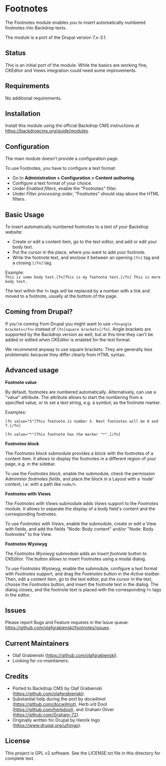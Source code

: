 Footnotes
=========

The Footnotes module enables you to insert automatically numbered footnotes
into Backdrop texts.

The module is a port of the Drupal version 7.x-3.1.

Status
------

This is an initial port of the module. While the basics are working fine,
CKEditor and Views integration could need some improvements.

Requirements
------------

No additional requirements.

Installation
------------

Install this module using the official Backdrop CMS instructions at
https://backdropcms.org/guide/modules.

Configuration
-------------

The main module doesn't provide a configuration page.

To use Footnotes, you have to configure a text format:

- Go to **Administration > Configuration > Content authoring**.
- Configure a text format of your choice.
- Under *Enabled filters*, enable the "Footnotes" filter.
- Under *Filter processing order*, "Footnotes" should stay above the HTML filters.

Basic Usage
-----------

To insert automatically numbered footnotes to a text of your Backdrop website:

- Create or edit a content item, go to the text editor,
and add or edit your body text.
- Put the cursor in the place, where you want to add your footnote.
- Write the footnote text, and enclose it between
an opening `[fn]` tag and a closing `[/fn]` tag.

Example:  
`This is some body text.[fn]This is my footnote text.[/fn] This is more body text.`

The text within the `fn` tags will be replaced by a number with a link
and moved to a footnote, usually at the bottom of the page.

Coming from Drupal?
-------------------

If you're coming from Drupal you might want to use `<fn>angle brackets</fn>`
instead of `[fn]square brackets[/fn]`. Angle brackets are supported by the
Backdrop version as well, but at this time they can't be added or edited when
CKEditor is enabled for the text format.

We recommend anyway to use square brackets: They are generally less problematic because they differ clearly from HTML syntax.

Advanced usage
--------------

**Footnote value**

By default, footnotes are numbered automatically. Alternatively, can use a
"value" attribute. The attribute allows to start the numbering from a specified
value, or to set a text string, e.g. a symbol, as the footnote marker.

Examples:

`[fn value="5"]This footnote is number 5. Next footnotes will be 6 and 7.[/fn]`

`[fn value="*"]This footnote has the marker "*".[/fn]`

**Footnotes block**

The *Footnotes block* submodule provides a block with the footnotes of a content
item. It allows to display the footnotes in a different region of your page,
e.g. in the sidebar.

To use the *Footnotes block*, enable the submodule, check the permission
*Administer footnotes fields*, and place the block in a Layout with a 'node'
context, i.e. with a path like `node/%`.

**Footnotes with Views**

The *Footnotes with Views* submodule adds *Views* support to the *Footnotes*
module. It allows to separate the display of a body field's content and the
corresponding footnotes.

To use *Footnotes with Views*, enable the submodule, create or edit a View with
fields, and add the fields "Node: Body content" and/or "Node: Body footnotes" to
the View.

**Footnotes Wysiwyg**

The *Footnotes Wysiwyg* submodule adds an *Insert footnote* button to CKEditor.
The button allows to insert Footnotes using a modal dialog.

To use *Footnotes Wysiwyg*, enable the submodule, configure a text format with
*Footnotes* support, and drag the *Footnotes* button in the *Active toolbar*.
Then, edit a content item, go to the text editor, put the cursor in the text,
choose the *Footnotes* button, and insert the footnote text in the dialog. The
dialog closes, and the footnote text is placed with the corresponding `fn` tags
in the editor.

Issues
------

Please report Bugs and Feature requests in the Issue queue:
https://github.com/olafgrabienski/footnotes/issues.

Current Maintainers
-------------------

- Olaf Grabienski (https://github.com/olafgrabienski).
- Looking for co-maintainers.

Credits
-------

- Ported to Backdrop CMS by Olaf Grabienski (https://github.com/olafgrabienski).
- Substantial help during the port by docwilmot (https://github.com/docwilmot), Herb v/d Dool (https://github.com/herbdool), and Graham Oliver (https://github.com/Graham-72).
- Originally written for Drupal by Henrik Ingo (https://www.drupal.org/u/hingo).

License
-------

This project is GPL v2 software. See the LICENSE.txt file in this directory for
complete text.
